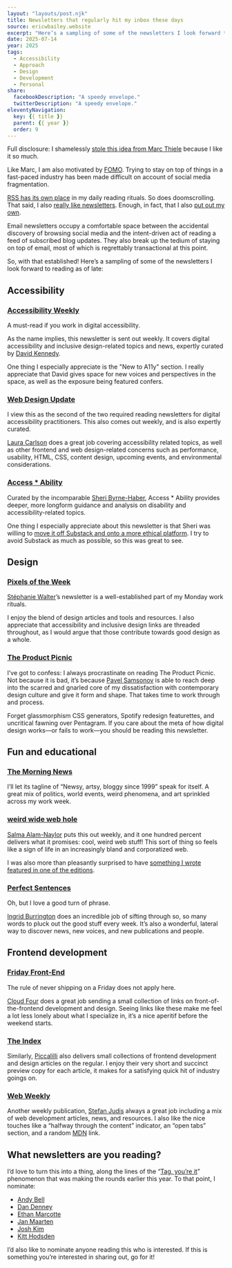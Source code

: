 ```yaml
---
layout: "layouts/post.njk"
title: Newsletters that regularly hit my inbox these days
source: ericwbailey.website
excerpt: "Here’s a sampling of some of the newsletters I look forward to"
date: 2025-07-14
year: 2025
tags:
  - Accessibility
  - Approach
  - Design
  - Development
  - Personal
share:
  facebookDescription: "A speedy envelope."
  twitterDescription: "A speedy envelope."
eleventyNavigation:
  key: {{ title }}
  parent: {{ year }}
  order: 9
---
```


Full disclosure: I shamelessly [stole this idea from Marc Thiele](https://marcthiele.com/notes/newsletter-that-regularly-hit-my-inbox-these-days) because I like it so much.

Like Marc, I am also motivated by [FOMO](https://en.wikipedia.org/wiki/Fear_of_missing_out). Trying to stay on top of things in a fast-paced industry has been made difficult on account of social media fragmentation.

[RSS has its own place](https://ericwbailey.website/published/i-doubled-down-on-rss/) in my daily reading rituals. So does doomscrolling. That said, I also [really like newsletters](https://ericwbailey.website/newsletters/). Enough, in fact, that I also [put out my own](https://buttondown.com/ericwbailey).

Email newsletters occupy a comfortable space between the accidental discovery of browsing social media and the intent-driven act of reading a feed of subscribed blog updates. They also break up the tedium of staying on top of email, most of which is regrettably transactional at this point.

So, with that established! Here’s a sampling of some of the newsletters I look forward to reading as of late:

## Accessibility

### [Accessibility Weekly](https://a11yweekly.com/)

A must-read if you work in digital accessibility.

As the name implies, this newsletter is sent out weekly. It covers digital accessibility and inclusive design-related topics and news, expertly curated by [David Kennedy](https://davidakennedy.com/).

One thing I especially appreciate is the "New to A11y" section. I really appreciate that David gives space for new voices and perspectives in the space, as well as the exposure being featured confers.

### [Web Design Update](https://groups.google.com/a/d.umn.edu/g/webdev)

I view this as the second of the two required reading newsletters for digital accessibility practitioners. This also comes out weekly, and is also expertly curated.

[Laura Carlson](https://web.archive.org/web/20180628031824/http://www.webstandardsgroup.org/features/laura-carlson.htm) does a great job covering accessibility related topics, as well as other frontend and web design-related concerns such as performance, usability, HTML, CSS, content design, upcoming events, and environmental considerations.

### [Access * Ability](https://buttondown.com/access-ability/)

Curated by the incomparable [Sheri Byrne-Haber](https://www.sheribyrnehaber.com/), Access&nbsp;*&nbsp;Ability provides deeper, more longform guidance and analysis on disability and accessibility-related topics.

One thing I especially appreciate about this newsletter is that Sheri was willing to [move it off Substack and onto a more ethical platform](https://www.theatlantic.com/ideas/archive/2023/11/substack-extremism-nazi-white-supremacy-newsletters/676156/). I try to avoid Substack as much as possible, so this was great to see.

## Design

### [Pixels of the Week](https://stephaniewalter.design/subscribe-to-the-blog-updates/)

[Stéphanie Walter](https://stephaniewalter.design/)’s newsletter is a well-established part of my Monday work rituals.

I enjoy the blend of design articles and tools and resources. I also appreciate that accessibility and inclusive design links are threaded throughout, as I would argue that those contribute towards good design as a whole.

### [The Product Picnic](https://productpicnic.beehiiv.com/)

I’ve got to confess: I always procrastinate on reading The Product Picnic. Not because it is bad, it’s because [Pavel Samsonov](https://pavelsamsonov.com/) is able to reach deep into the scarred and gnarled core of my dissatisfaction with contemporary design culture and give it form and shape. That takes time to work through and process.

Forget glassmorphism CSS generators, Spotify redesign featurettes, and uncritical fawning over Pentagram.  If you care about the meta of how digital design works—or fails to work—you should be reading this newsletter.

## Fun and educational

### [The Morning News](https://themorningnews.org/)

I’ll let its tagline of “Newsy, artsy, bloggy since 1999” speak for itself. A great mix of politics, world events, weird phenomena, and art sprinkled across my work week.

### [weird wide web hole](https://buttondown.com/weirdwidewebhole/)

[Salma Alam-Naylor](https://whitep4nth3r.com/) puts this out weekly, and it one hundred percent delivers what it promises: cool, weird web stuff! This sort of thing so feels like a sign of life in an increasingly bland and  corporatized web.

I was also more than pleasantly surprised to have [something I wrote featured in one of the editions](https://buttondown.com/weirdwidewebhole/archive/weird_wide_web_hole_77/).

### [Perfect Sentences](https://buttondown.com/perfectsentences/)

Oh, but I love a good turn of phrase.

[Ingrid Burrington](https://lifewinning.com/) does an incredible job of sifting through so, so many words to pluck out the good stuff every week. It’s also a wonderful, lateral way to discover news, new voices, and new publications and people.

## Frontend development

### [Friday Front-End](https://fridayfrontend.curated.co/)

The rule of never shipping on a Friday does not apply here.

[Cloud Four](https://cloudfour.com/) does a great job sending a small collection of links on front-of-the-frontend development and design. Seeing links like these make me feel a lot less lonely about what I specialize in, it’s a nice aperitif before the weekend starts.

### [The Index](https://piccalil.li/the-index/)

Similarly, [Piccalilli](https://piccalil.li/) also delivers small collections of frontend development and design articles on the regular. I enjoy their very short and succinct preview copy for each article, it makes for a satisfying quick hit of industry goings on.

### [Web Weekly](https://webweekly.email/)

Another weekly publication, [Stefan Judis](https://www.stefanjudis.com/) always a great job including a mix of web development articles, news, and resources. I also like the nice touches like a “halfway through the content” indicator, an “open tabs” section, and a random [MDN](https://developer.mozilla.org/en-US/) link.

## What newsletters are you reading?

I’d love to turn this into a thing, along the lines of the “[Tag, you’re it](https://ericwbailey.website/published/tag-youre-it/)” phenomenon that was making the rounds earlier this year. To that point, I nominate:

- [Andy Bell](https://bell.bz/)
- [Dan Denney](https://www.dandenney.com/)
- [Ethan Marcotte](https://ethanmarcotte.com/)
- [Jan Maarten](https://janmaarten.com/)
- [Josh Kim](https://www.joshkimux.com/)
- [Kitt Hodsden](https://kitt.hodsden.org/)

I’d also like to nominate anyone reading this who is interested. If this is something you’re interested in sharing out, go for it!
